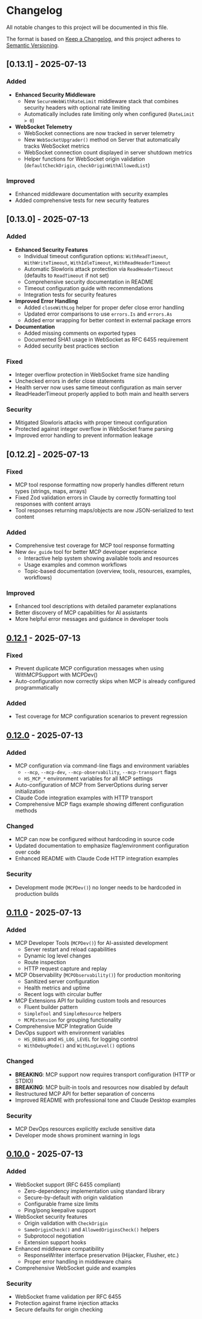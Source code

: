 # Changelog

All notable changes to this project will be documented in this file.

The format is based on [Keep a Changelog](https://keepachangelog.com/en/1.0.0/),
and this project adheres to [Semantic Versioning](https://semver.org/spec/v2.0.0.html).

## [0.13.1] - 2025-07-13

### Added
- **Enhanced Security Middleware**
  - New `SecureWebWithRateLimit` middleware stack that combines security headers with optional rate limiting
  - Automatically includes rate limiting only when configured (`RateLimit > 0`)
- **WebSocket Telemetry**
  - WebSocket connections are now tracked in server telemetry
  - New `WebSocketUpgrader()` method on Server that automatically tracks WebSocket metrics
  - WebSocket connection count displayed in server shutdown metrics
  - Helper functions for WebSocket origin validation (`defaultCheckOrigin`, `checkOriginWithAllowedList`)

### Improved
- Enhanced middleware documentation with security examples
- Added comprehensive tests for new security features

## [0.13.0] - 2025-07-13

### Added
- **Enhanced Security Features**
  - Individual timeout configuration options: `WithReadTimeout`, `WithWriteTimeout`, `WithIdleTimeout`, `WithReadHeaderTimeout`
  - Automatic Slowloris attack protection via `ReadHeaderTimeout` (defaults to `ReadTimeout` if not set)
  - Comprehensive security documentation in README
  - Timeout configuration guide with recommendations
  - Integration tests for security features
- **Improved Error Handling**
  - Added `closeWithLog` helper for proper defer close error handling
  - Updated error comparisons to use `errors.Is` and `errors.As`
  - Added error wrapping for better context in external package errors
- **Documentation**
  - Added missing comments on exported types
  - Documented SHA1 usage in WebSocket as RFC 6455 requirement
  - Added security best practices section

### Fixed
- Integer overflow protection in WebSocket frame size handling
- Unchecked errors in defer close statements
- Health server now uses same timeout configuration as main server
- ReadHeaderTimeout properly applied to both main and health servers

### Security
- Mitigated Slowloris attacks with proper timeout configuration
- Protected against integer overflow in WebSocket frame parsing
- Improved error handling to prevent information leakage

## [0.12.2] - 2025-07-13

### Fixed
- MCP tool response formatting now properly handles different return types (strings, maps, arrays)
- Fixed Zod validation errors in Claude by correctly formatting tool responses with content arrays
- Tool responses returning maps/objects are now JSON-serialized to text content

### Added
- Comprehensive test coverage for MCP tool response formatting
- New `dev_guide` tool for better MCP developer experience
  - Interactive help system showing available tools and resources
  - Usage examples and common workflows
  - Topic-based documentation (overview, tools, resources, examples, workflows)

### Improved
- Enhanced tool descriptions with detailed parameter explanations
- Better discovery of MCP capabilities for AI assistants
- More helpful error messages and guidance in developer tools

## [0.12.1] - 2025-07-13

### Fixed
- Prevent duplicate MCP configuration messages when using WithMCPSupport with MCPDev()
- Auto-configuration now correctly skips when MCP is already configured programmatically

### Added
- Test coverage for MCP configuration scenarios to prevent regression

## [0.12.0] - 2025-07-13

### Added
- MCP configuration via command-line flags and environment variables
  - `--mcp`, `--mcp-dev`, `--mcp-observability`, `--mcp-transport` flags
  - `HS_MCP_*` environment variables for all MCP settings
- Auto-configuration of MCP from ServerOptions during server initialization
- Claude Code integration examples with HTTP transport
- Comprehensive MCP flags example showing different configuration methods

### Changed
- MCP can now be configured without hardcoding in source code
- Updated documentation to emphasize flag/environment configuration over code
- Enhanced README with Claude Code HTTP integration examples

### Security
- Development mode (`MCPDev()`) no longer needs to be hardcoded in production builds

## [0.11.0] - 2025-07-13

### Added
- MCP Developer Tools (`MCPDev()`) for AI-assisted development
  - Server restart and reload capabilities
  - Dynamic log level changes
  - Route inspection
  - HTTP request capture and replay
- MCP Observability (`MCPObservability()`) for production monitoring
  - Sanitized server configuration
  - Health metrics and uptime
  - Recent logs with circular buffer
- MCP Extensions API for building custom tools and resources
  - Fluent builder pattern
  - `SimpleTool` and `SimpleResource` helpers
  - `MCPExtension` for grouping functionality
- Comprehensive MCP Integration Guide
- DevOps support with environment variables
  - `HS_DEBUG` and `HS_LOG_LEVEL` for logging control
  - `WithDebugMode()` and `WithLogLevel()` options

### Changed
- **BREAKING**: MCP support now requires transport configuration (HTTP or STDIO)
- **BREAKING**: MCP built-in tools and resources now disabled by default
- Restructured MCP API for better separation of concerns
- Improved README with professional tone and Claude Desktop examples

### Security
- MCP DevOps resources explicitly exclude sensitive data
- Developer mode shows prominent warning in logs

## [0.10.0] - 2025-07-13

### Added
- WebSocket support (RFC 6455 compliant)
  - Zero-dependency implementation using standard library
  - Secure-by-default with origin validation
  - Configurable frame size limits
  - Ping/pong keepalive support
- WebSocket security features
  - Origin validation with `CheckOrigin`
  - `SameOriginCheck()` and `AllowedOriginsCheck()` helpers
  - Subprotocol negotiation
  - Extension support hooks
- Enhanced middleware compatibility
  - ResponseWriter interface preservation (Hijacker, Flusher, etc.)
  - Proper error handling in middleware chains
- Comprehensive WebSocket guide and examples

### Security
- WebSocket frame validation per RFC 6455
- Protection against frame injection attacks
- Secure defaults for origin checking

[0.12.1]: https://github.com/osauer/hyperserve/compare/v0.12.0...v0.12.1
[0.12.0]: https://github.com/osauer/hyperserve/compare/v0.11.0...v0.12.0
[0.11.0]: https://github.com/osauer/hyperserve/compare/v0.10.0...v0.11.0
[0.10.0]: https://github.com/osauer/hyperserve/compare/v0.9.0...v0.10.0